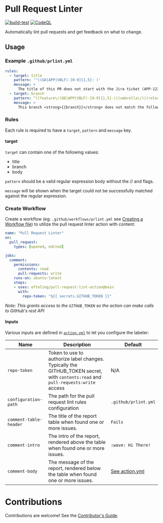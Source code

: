 # Pull Request Linter

[![build-test](https://github.com/efteling/pull-request-lint-action/actions/workflows/test.yml/badge.svg)](https://github.com/efteling/pull-request-lint-action/actions/workflows/test.yml) [![CodeQL](https://github.com/efteling/pull-request-lint-action/actions/workflows/codeql-analysis.yml/badge.svg)](https://github.com/efteling/pull-request-lint-action/actions/workflows/codeql-analysis.yml)

Automatically lint pull requests and get feedback on what to change.

## Usage

### Example `.github/prlint.yml`

```yaml
rules:
  - target: title
    pattern: '^((GD|APP|VBLF)-[0-9]{1,5}: )'
    message: >
      The title of this PR does not start with the Jira ticket (APP-1234: Name of feature).
  - target: branch
    pattern: ^((feature\/(GD|APP|VBLF)-[0-9]{1,5}-)|(umbrella\/)|(release\/))([a-z0-9-._]+)$
    message: >
      This branch <strong>{{branch}}</strong> does not match the following structure: <code>feature/APP-1234-short-title</code>

```

### Rules

Each rule is required to have a `target`, `pattern` and `message` key. 

#### target

`target` can contain one of the following values: 
- title
- branch
- body

`pattern` should be a valid regular expression body without the // and flags. 

`message` will be shown when the target could not be successfully matched against the regular expression.


### Create Workflow

Create a workflow (eg: `.github/workflows/prlint.yml` see [Creating a Workflow file](https://help.github.com/en/articles/configuring-a-workflow#creating-a-workflow-file)) to utilize the pull request linter action with content:

```yml
name: "Pull Request Linter"
on:
  pull_request:
    types: [opened, edited]

jobs:
  comment:
    permissions:
      contents: read
      pull-requests: write
    runs-on: ubuntu-latest
    steps:
    - uses: efteling/pull-request-lint-action@main
      with:
        repo-token: "${{ secrets.GITHUB_TOKEN }}"
```

_Note: This grants access to the `GITHUB_TOKEN` so the action can make calls to GitHub's rest API_

#### Inputs

Various inputs are defined in [`action.yml`](action.yml) to let you configure the labeler:

| Name | Description | Default |
| - | - | - |
| `repo-token` | Token to use to authorize label changes. Typically the GITHUB_TOKEN secret, with `contents:read` and `pull-requests:write` access | N/A |
| `configuration-path` | The path for the pull request lint rules configuration | `.github/prlint.yml` |
| `comment-table-header` | The title of the report table when found one or more issues. | `Fails`
| `comment-intro` | The intro of the report, rendered above the table when found one or more issues. | `:wave: Hi There!`
| `comment-body` | The message of the report, rendered below the table when found one or more issues. | [See action.yml](action.yml)

# Contributions

Contributions are welcome! See the [Contributor's Guide](CONTRIBUTING.md).
